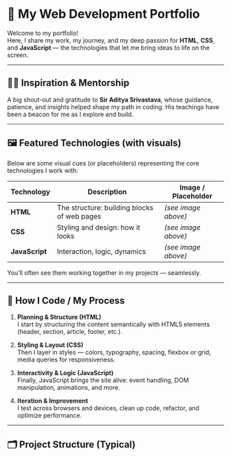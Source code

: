 # 🎨 My Web Development Portfolio

Welcome to my portfolio!  
Here, I share my work, my journey, and my deep passion for **HTML**, **CSS**, and **JavaScript** — the technologies that let me bring ideas to life on the screen.

---

## 🧑‍🏫 Inspiration & Mentorship

A big shout-out and gratitude to **Sir Aditya Srivastava**, whose guidance, patience, and insights helped shape my path in coding. His teachings have been a beacon for me as I explore and build.

---

## 🖼️ Featured Technologies (with visuals)

Below are some visual cues (or placeholders) representing the core technologies I work with:

| Technology | Description | Image / Placeholder |
|------------|-------------|----------------------|
| **HTML** | The structure: building blocks of web pages | *(see image above)* |
| **CSS** | Styling and design: how it looks | *(see image above)* |
| **JavaScript** | Interaction, logic, dynamics | *(see image above)* |

You’ll often see them working together in my projects — seamlessly.

---

## 🚀 How I Code / My Process

1. **Planning & Structure (HTML)**  
   I start by structuring the content semantically with HTML5 elements (header, section, article, footer, etc.).

2. **Styling & Layout (CSS)**  
   Then I layer in styles — colors, typography, spacing, flexbox or grid, media queries for responsiveness.

3. **Interactivity & Logic (JavaScript)**  
   Finally, JavaScript brings the site alive: event handling, DOM manipulation, animations, and more.

4. **Iteration & Improvement**  
   I test across browsers and devices, clean up code, refactor, and optimize performance.

---

## 🗂️ Project Structure (Typical)

